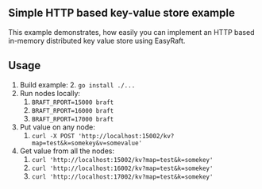 
Simple HTTP based key-value store example
---
This example demonstrates, how easily you can implement an HTTP based in-memory distributed
key value store using EasyRaft.

Usage
---
1. Build example:
   2. `go install ./...`
2. Run nodes locally:
   1. `BRAFT_RPORT=15000 braft`
   2. `BRAFT_RPORT=16000 braft`
   3. `BRAFT_RPORT=17000 braft`
3. Put value on any node:
   1. `curl -X POST 'http://localhost:15002/kv?map=test&k=somekey&v=somevalue'`
4. Get value from all the nodes:
   1. `curl 'http://localhost:15002/kv?map=test&k=somekey'`
   2. `curl 'http://localhost:16002/kv?map=test&k=somekey'`
   3. `curl 'http://localhost:17002/kv?map=test&k=somekey'`
